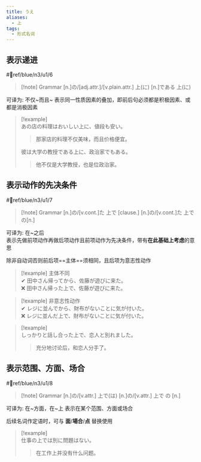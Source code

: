 ```yaml
---
title: うえ
aliases:
  - 上
tags:
  - 形式名词
---
```

## 表示递进

 #📖ref/blue/n3/u1/6

> [!note] Grammar
> [n.]の/[adj.attr.]/[v.plain.attr.] 上(に)
> [n.]である 上(に)

可译为: 不仅~而且~
表示同一性质因素的叠加，即前后句必须都是积极因素、或都是消极因素

> [!example]  
> あの店の料理はおいしい上に、値段も安い。  
> > 那家店的料理不仅美味，而且价格便宜。  
>
> 彼は大学の教授である上に、政治家でもある。  
> > 他不仅是大学教授，也是位政治家。  
>

## 表示动作的先决条件

 #📖ref/blue/n3/u1/7

> [!note] Grammar
> [n.]の/[v.cont.]た 上で [clause.]
> [n.]の/[v.cont.]た 上での[n.]

可译为: 在~之后  
表示先做前项动作再做后项动作且前项动作为先决条件，带有**在此基础上考虑**的意思  

除非自动词否则前后项==主体==须相同，且后项为意志性动作  
> [!example] 主体不同  
> ✔ 田中さん帰ってから、佐藤が遊びに来た。  
> ❌ 田中さん帰った上で、佐藤が遊びに来た。  
>

> [!example] 非意志性动作  
> ✔ レジに並んでから、財布がないことに気が付いた。  
> ❌ レジに並んだ上で、財布がないことに気が付いた。  
>

> [!example]  
> しっかりと話し合った上で、恋人と別れました。  
> > 充分地讨论后，和恋人分手了。  
>

## 表示范围、方面、场合

 #📖ref/blue/n3/u1/8

> [!note] Grammar
> [n.]の/[v.attr.] 上で(は)
> [n.]の/[v.attr.] 上で の [n.]

可译为: 在~方面，在~上
表示在某个范围、方面或场合

后续名词作定语时，可与 **面**/**場合**/**点** 替换使用

> [!example]  
> 仕事の上では別に問題はない。  
> > 在工作上并没有什么问题。  

